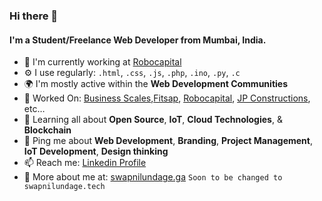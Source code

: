 ### Hi there 👋

#### I'm a Student/Freelance Web Developer from Mumbai, India.

- 🏢 I'm currently working at [Robocapital](https://robocapital.in)
- ⚙️ I use regularly: `.html`, `.css`, `.js`, `.php`, `.ino`, `.py`, `.c`
- 🌍 I'm mostly active within the **Web Development Communities**
- 💅 Worked On: [Business Scales](https://www.businessscales.comn),[Fitsap](https://www.Fitsap.in), [Robocapital](https://Robocapital.in), [JP Constructions](https://www.Thejpconstructions.com), etc…
- 🌱 Learning all about **Open Source**, **IoT**, **Cloud Technologies**, & **Blockchain**
- 💬 Ping me about **Web Development**, **Branding**, **Project Management**, **IoT Development**, **Design thinking**
- 📫 Reach me: [Linkedin Profile](https://linkedin.com/in/swapnilundage)
- 🤖 More about me at: [swapnilundage.ga](http://swapnilundage.ga)  `Soon to be changed to swapnilundage.tech`
